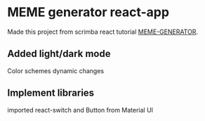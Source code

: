 # MEME generator react-app

Made this project from scrimba react tutorial [MEME-GENERATOR]([https://github.com/facebook/create-react-app](https://mem-generator.netlify.app/)).

## Added light/dark mode

Color schemes dynamic changes

## Implement libraries

imported react-switch and Button from Material UI
